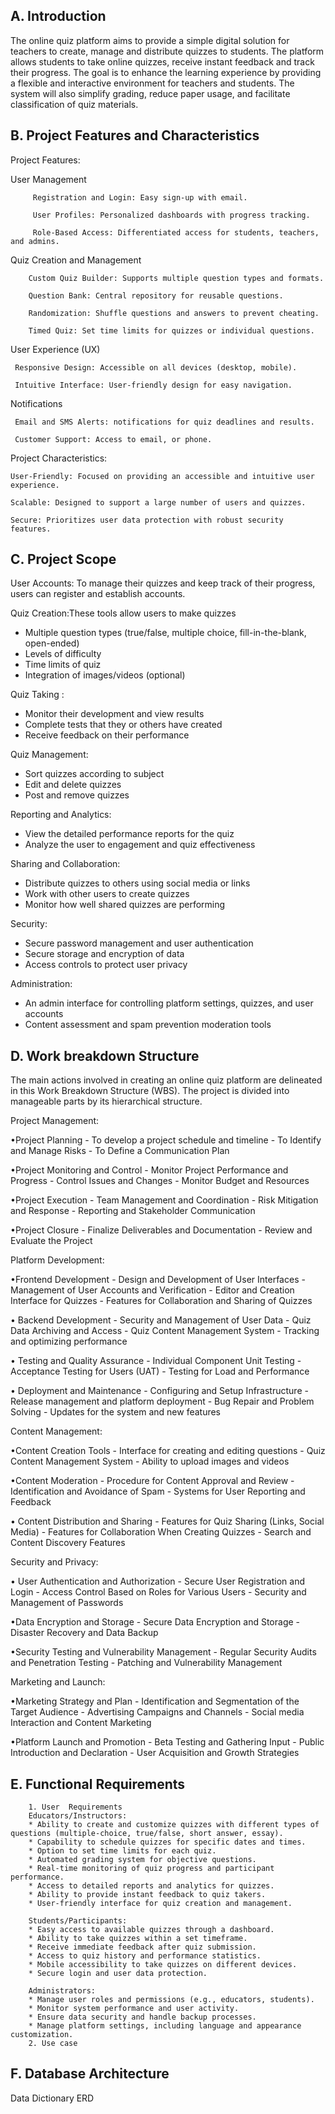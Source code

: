 ## A. Introduction
The online quiz platform aims to provide a simple digital solution for teachers to create, manage and distribute quizzes to students. The platform allows students to take online quizzes, receive instant feedback and track their progress. The goal is to enhance the learning experience by providing a flexible and interactive environment for teachers and students. The system will also simplify grading, reduce paper usage, and facilitate classification of quiz materials.

## B. Project Features and Characteristics

Project Features:

 User Management

         Registration and Login: Easy sign-up with email.

         User Profiles: Personalized dashboards with progress tracking.

         Role-Based Access: Differentiated access for students, teachers, and admins.


Quiz Creation and Management

        Custom Quiz Builder: Supports multiple question types and formats.

        Question Bank: Central repository for reusable questions.

        Randomization: Shuffle questions and answers to prevent cheating.

        Timed Quiz: Set time limits for quizzes or individual questions.
        

User Experience (UX)

     Responsive Design: Accessible on all devices (desktop, mobile).

     Intuitive Interface: User-friendly design for easy navigation.


Notifications
     
     Email and SMS Alerts: notifications for quiz deadlines and results.

     Customer Support: Access to email, or phone. 
     


Project Characteristics:

    User-Friendly: Focused on providing an accessible and intuitive user experience.

    Scalable: Designed to support a large number of users and quizzes.

    Secure: Prioritizes user data protection with robust security features.

 




## C. Project Scope
User Accounts: To manage their quizzes and keep track of their progress,
users can register and establish accounts.

Quiz Creation:These tools allow users to make quizzes

- Multiple question types (true/false, multiple choice, fill-in-the-blank, open-ended)
- Levels of difficulty
- Time limits of quiz
- Integration of images/videos (optional)
  
Quiz Taking :
- Monitor their development and view results 
- Complete tests that they or others have created
- Receive feedback on their performance
  
Quiz Management:
- Sort quizzes according to subject
- Edit and delete quizzes
- Post and remove quizzes
  
 Reporting and Analytics: 
- View the detailed performance reports for the quiz
- Analyze the user to engagement and quiz effectiveness
  
Sharing and Collaboration: 
- Distribute quizzes to others using social media or links
- Work with other users to create quizzes
- Monitor how well shared quizzes are performing
  
Security:
- Secure password management and user authentication
- Secure storage and encryption of data
- Access controls to protect user privacy
  
Administration:
- An admin interface for controlling platform settings, quizzes, and user accounts
 - Content assessment and spam prevention moderation tools
   

## D. Work breakdown Structure
The main actions involved in creating an online quiz platform are delineated in this Work Breakdown Structure (WBS). The project is divided into manageable parts by its hierarchical structure.

Project Management:

  •Project Planning
     - To develop a project schedule and timeline
     - To Identify and Manage Risks 
     - To Define a Communication Plan

  •Project Monitoring and Control
      - Monitor Project Performance and Progress 
      -  Control Issues and Changes
      - Monitor Budget and Resources 

  •Project Execution
      - Team Management and Coordination
      - Risk Mitigation and Response
      - Reporting and Stakeholder Communication

  •Project Closure
      - Finalize Deliverables and Documentation
      - Review and Evaluate the Project

Platform Development:

  •Frontend Development
      - Design and Development of User Interfaces 
      - Management of User Accounts and Verification
      - Editor and Creation Interface for Quizzes 
      - Features for Collaboration and Sharing of Quizzes

  • Backend Development
      - Security and Management of User Data
      - Quiz Data Archiving and Access
      - Quiz Content Management System 
      - Tracking and optimizing performance

  • Testing and Quality Assurance
      - Individual Component Unit Testing 
      - Acceptance Testing for Users (UAT) 
      - Testing for Load and Performance

  • Deployment and Maintenance
      - Configuring and Setup Infrastructure 
      - Release management and platform deployment
      - Bug Repair and Problem Solving 
      - Updates for the system and new features

Content Management:
 
  •Content Creation Tools
     - Interface for creating and editing questions
     - Quiz Content Management System
     - Ability to upload images and videos

  •Content Moderation
      - Procedure for Content Approval and Review
      - Identification and Avoidance of Spam
      - Systems for User Reporting and Feedback

  • Content Distribution and Sharing
      - Features for Quiz Sharing (Links, Social Media) 
      - Features for Collaboration When Creating Quizzes
      - Search and Content Discovery Features

Security and Privacy:
 
  • User Authentication and Authorization
      - Secure User Registration and Login 
      - Access Control Based on Roles for Various Users
      - Security and Management of Passwords

 •Data Encryption and Storage
      - Secure Data Encryption and Storage
      - Disaster Recovery and Data Backup

 •Security Testing and Vulnerability Management
      - Regular Security Audits and Penetration Testing
      - Patching and Vulnerability Management

Marketing and Launch:
 
 •Marketing Strategy and Plan
       - Identification and Segmentation of the Target Audience
       - Advertising Campaigns and Channels 
       - Social media Interaction and Content Marketing

 •Platform Launch and Promotion
       - Beta Testing and Gathering Input 
       - Public Introduction and Declaration 
      - User Acquisition and Growth Strategies



## E. Functional Requirements

        1. User  Requirements
        Educators/Instructors:
        * Ability to create and customize quizzes with different types of questions (multiple-choice, true/false, short answer, essay).
        * Capability to schedule quizzes for specific dates and times.
        * Option to set time limits for each quiz.
        * Automated grading system for objective questions.
        * Real-time monitoring of quiz progress and participant performance.
        * Access to detailed reports and analytics for quizzes.
        * Ability to provide instant feedback to quiz takers.
        * User-friendly interface for quiz creation and management.

        Students/Participants:
        * Easy access to available quizzes through a dashboard.
        * Ability to take quizzes within a set timeframe.
        * Receive immediate feedback after quiz submission.
        * Access to quiz history and performance statistics.
        * Mobile accessibility to take quizzes on different devices.
        * Secure login and user data protection.
        
        Administrators:
        * Manage user roles and permissions (e.g., educators, students).
        * Monitor system performance and user activity.
        * Ensure data security and handle backup processes.
        * Manage platform settings, including language and appearance customization.
        2. Use case

## F. Database Architecture

Data Dictionary
 ERD
 
